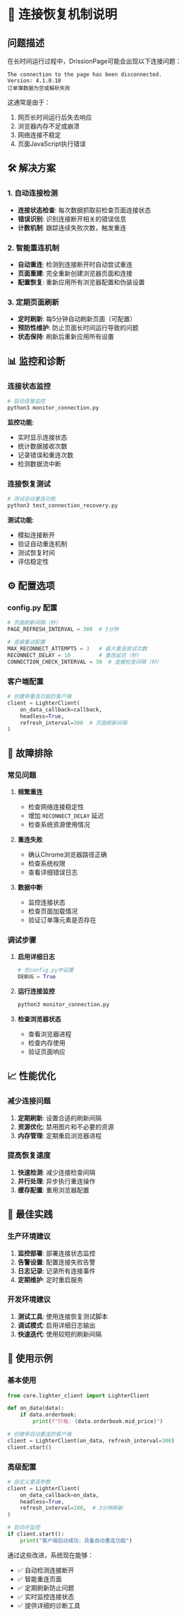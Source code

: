 # 🔌 连接恢复机制说明

## 问题描述

在长时间运行过程中，DrissionPage可能会出现以下连接问题：
```
The connection to the page has been disconnected.
Version: 4.1.0.18
订单簿数据为空或解析失败
```

这通常是由于：
1. 网页长时间运行后失去响应
2. 浏览器内存不足或崩溃
3. 网络连接不稳定
4. 页面JavaScript执行错误

## 🛠️ 解决方案

### 1. 自动连接检测
- **连接状态检查**: 每次数据抓取前检查页面连接状态
- **错误识别**: 识别连接断开相关的错误信息
- **计数机制**: 跟踪连续失败次数，触发重连

### 2. 智能重连机制
- **自动重连**: 检测到连接断开时自动尝试重连
- **页面重建**: 完全重新创建浏览器页面和连接
- **配置恢复**: 重新应用所有浏览器配置和伪装设置

### 3. 定期页面刷新
- **定时刷新**: 每5分钟自动刷新页面（可配置）
- **预防性维护**: 防止页面长时间运行导致的问题
- **状态保持**: 刷新后重新应用所有设置

## 📊 监控和诊断

### 连接状态监控
```bash
# 启动连接监控
python3 monitor_connection.py
```

**监控功能**:
- 实时显示连接状态
- 统计数据接收次数
- 记录错误和重连次数
- 检测数据流中断

### 连接恢复测试
```bash
# 测试自动重连功能
python3 test_connection_recovery.py
```

**测试功能**:
- 模拟连接断开
- 验证自动重连机制
- 测试恢复时间
- 评估稳定性

## ⚙️ 配置选项

### config.py 配置
```python
# 页面刷新间隔（秒）
PAGE_REFRESH_INTERVAL = 300  # 5分钟

# 连接重试配置
MAX_RECONNECT_ATTEMPTS = 3   # 最大重连尝试次数
RECONNECT_DELAY = 10         # 重连延迟（秒）
CONNECTION_CHECK_INTERVAL = 30  # 连接检查间隔（秒）
```

### 客户端配置
```python
# 创建带重连功能的客户端
client = LighterClient(
    on_data_callback=callback,
    headless=True,
    refresh_interval=300  # 页面刷新间隔
)
```

## 🔧 故障排除

### 常见问题

1. **频繁重连**
   - 检查网络连接稳定性
   - 增加 `RECONNECT_DELAY` 延迟
   - 检查系统资源使用情况

2. **重连失败**
   - 确认Chrome浏览器路径正确
   - 检查系统权限
   - 查看详细错误日志

3. **数据中断**
   - 监控连接状态
   - 检查页面加载情况
   - 验证订单簿元素是否存在

### 调试步骤

1. **启用详细日志**
   ```python
   # 在config.py中设置
   DEBUG = True
   ```

2. **运行连接监控**
   ```bash
   python3 monitor_connection.py
   ```

3. **检查浏览器状态**
   - 查看浏览器进程
   - 检查内存使用
   - 验证页面响应

## 📈 性能优化

### 减少连接问题
1. **定期刷新**: 设置合适的刷新间隔
2. **资源优化**: 禁用图片和不必要的资源
3. **内存管理**: 定期重启浏览器进程

### 提高恢复速度
1. **快速检测**: 减少连接检查间隔
2. **并行处理**: 异步执行重连操作
3. **缓存配置**: 重用浏览器配置

## 🚀 最佳实践

### 生产环境建议
1. **监控部署**: 部署连接状态监控
2. **告警设置**: 配置连接失败告警
3. **日志记录**: 记录所有连接事件
4. **定期维护**: 定时重启服务

### 开发环境建议
1. **测试工具**: 使用连接恢复测试脚本
2. **调试模式**: 启用详细日志输出
3. **快速迭代**: 使用较短的刷新间隔

## 📝 使用示例

### 基本使用
```python
from core.lighter_client import LighterClient

def on_data(data):
    if data.orderbook:
        print(f"价格: {data.orderbook.mid_price}")

# 创建带自动重连的客户端
client = LighterClient(on_data, refresh_interval=300)
client.start()
```

### 高级配置
```python
# 自定义重连参数
client = LighterClient(
    on_data_callback=on_data,
    headless=True,
    refresh_interval=180,  # 3分钟刷新
)

# 启动并监控
if client.start():
    print("客户端启动成功，具备自动重连功能")
```

通过这些改进，系统现在能够：
- ✅ 自动检测连接断开
- ✅ 智能重连页面
- ✅ 定期刷新防止问题
- ✅ 实时监控连接状态
- ✅ 提供详细的诊断工具

